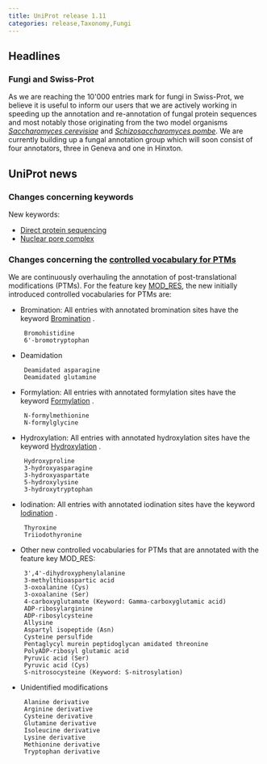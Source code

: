 ```yaml
---
title: UniProt release 1.11
categories: release,Taxonomy,Fungi
---
```


## Headlines

### Fungi and Swiss-Prot

As we are reaching the 10'000 entries mark for fungi in Swiss-Prot, we believe it is useful to inform our users that we are actively working in speeding up the annotation and re-annotation of fungal protein sequences and most notably those originating from the two model organisms [*Saccharomyces cerevisiae*](http://www.uniprot.org/taxonomy/4932) and [*Schizosaccharomyces pombe*](http://www.uniprot.org/taxonomy/4896). We are currently building up a fungal annotation group which will soon consist of four annotators, three in Geneva and one in Hinxton.

## UniProt news

### Changes concerning keywords

New keywords:

-   [Direct protein sequencing](http://www.uniprot.org/keywords/KW-0903)
-   [Nuclear pore complex](http://www.uniprot.org/keywords/KW-0906)

  

### Changes concerning the [controlled vocabulary for PTMs](http://www.uniprot.org/docs/ptmlist)

We are continuously overhauling the annotation of post-translational modifications (PTMs). For the feature key [MOD\_RES](http://www.uniprot.org/manual/mod_res), the new initially introduced controlled vocabularies for PTMs are:

-   Bromination: All entries with annotated bromination sites have the keyword [Bromination](http://www.uniprot.org/keywords/KW-0102) .

         Bromohistidine
         6'-bromotryptophan

-   Deamidation

         Deamidated asparagine
         Deamidated glutamine

-   Formylation: All entries with annotated formylation sites have the keyword [Formylation](http://www.uniprot.org/keywords/KW-0291) .

         N-formylmethionine
         N-formylglycine

-   Hydroxylation: All entries with annotated hydroxylation sites have the keyword [Hydroxylation](http://www.uniprot.org/keywords/KW-0379) .

         Hydroxyproline
         3-hydroxyasparagine
         3-hydroxyaspartate
         5-hydroxylysine
         3-hydroxytryptophan

-   Iodination: All entries with annotated iodination sites have the keyword [Iodination](http://www.uniprot.org/keywords/KW-0405) .

         Thyroxine
         Triiodothyronine

-   Other new controlled vocabularies for PTMs that are annotated with the feature key MOD\_RES:

         3',4'-dihydroxyphenylalanine
         3-methylthioaspartic acid
         3-oxoalanine (Cys)
         3-oxoalanine (Ser)
         4-carboxyglutamate (Keyword: Gamma-carboxyglutamic acid)
         ADP-ribosylarginine
         ADP-ribosylcysteine
         Allysine
         Aspartyl isopeptide (Asn)
         Cysteine persulfide
         Pentaglycyl murein peptidoglycan amidated threonine
         PolyADP-ribosyl glutamic acid
         Pyruvic acid (Ser)
         Pyruvic acid (Cys)
         S-nitrosocysteine (Keyword: S-nitrosylation)

-   Unidentified modifications

         Alanine derivative
         Arginine derivative
         Cysteine derivative
         Glutamine derivative
         Isoleucine derivative
         Lysine derivative
         Methionine derivative
         Tryptophan derivative
